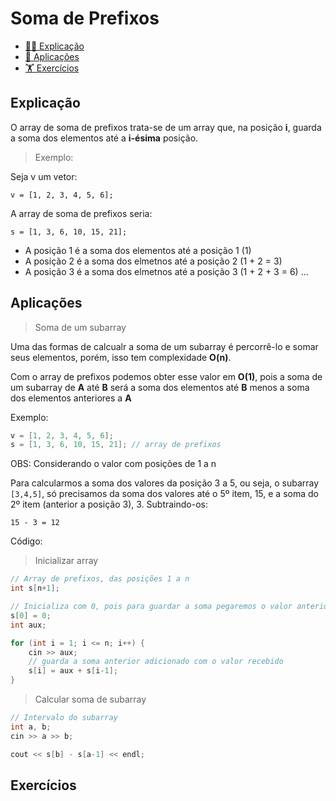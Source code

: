 # Soma de Prefixos

- [👨‍🏫 Explicação](#explicação)
- [🤸 Aplicações](#aplicações)
- [🏋️ Exercícios](#exercícios)

## Explicação

O array de soma de prefixos trata-se de um array que, na posição **i**, guarda a soma dos elementos até a **i-ésima** posição.

> Exemplo:

Seja v um vetor:

```v = [1, 2, 3, 4, 5, 6];```

A array de soma de prefixos seria:

```s = [1, 3, 6, 10, 15, 21];```

- A posição 1 é a soma dos elementos até a posição 1 (1)
- A posição 2 é a soma dos elmetnos até a posição 2 (1 + 2 = 3)
- A posição 3 é a soma dos elmetnos até a posição 3 (1 + 2 + 3 = 6) ...

## Aplicações

> Soma de um subarray

Uma das formas de calcualr a soma de um subarray é percorrê-lo e somar seus elementos, porém, isso tem complexidade **O(n)**.

Com o array de prefixos podemos obter esse valor em **O(1)**, pois a soma de um subarray de **A** até **B** será a soma dos elementos até **B** menos a soma dos elementos anteriores a **A**

Exemplo:

```cpp
v = [1, 2, 3, 4, 5, 6];
s = [1, 3, 6, 10, 15, 21]; // array de prefixos
```

OBS: Considerando o valor com posições de 1 a n

Para calcularmos a soma dos valores da posição 3 a 5, ou seja, o subarray
```[3,4,5]```, só precisamos da soma dos valores até o 5º item, 15, e a soma do 2º item (anterior a posição 3), 3. Subtraindo-os:

```15 - 3 = 12```

Código:
> Inicializar array

```cpp
// Array de prefixos, das posições 1 a n
int s[n+1];

// Inicializa com 0, pois para guardar a soma pegaremos o valor anterior
s[0] = 0;
int aux;

for (int i = 1; i <= n; i++) {
    cin >> aux;
    // guarda a soma anterior adicionado com o valor recebido
    s[i] = aux + s[i-1];
}
```

> Calcular soma de subarray

```cpp
// Intervalo do subarray
int a, b;
cin >> a >> b;

cout << s[b] - s[a-1] << endl;
```

## Exercícios